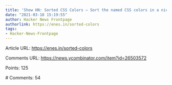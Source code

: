 ```yaml
---
title: 'Show HN: Sorted CSS Colors – Sort the named CSS colors in a nice way'
date: "2021-03-18 15:19:55"
author: Hacker News Frontpage
authorlink: https://enes.in/sorted-colors
tags:
- Hacker-News-Frontpage
---
```


<p>Article URL: <a href="https://enes.in/sorted-colors">https://enes.in/sorted-colors</a></p>
<p>Comments URL: <a href="https://news.ycombinator.com/item?id=26503572">https://news.ycombinator.com/item?id=26503572</a></p>
<p>Points: 125</p>
<p># Comments: 54</p>
